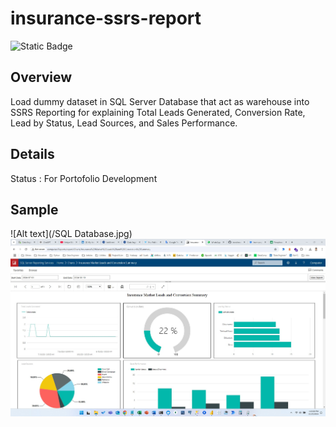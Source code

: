 # insurance-ssrs-report
![Static Badge](https://img.shields.io/badge/SMSS-20-yellow)

## Overview

Load dummy dataset in SQL Server Database that act as warehouse into SSRS Reporting for explaining Total Leads Generated, Conversion Rate, Lead by Status, Lead Sources, and Sales Performance.

## Details

Status : For Portofolio Development

## Sample
![Alt text](/SQL Database.jpg)
![Alt text](/SSRS.jpg)
